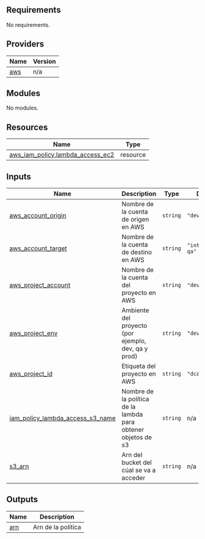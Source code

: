 <!-- BEGIN_TF_DOCS -->
## Requirements

No requirements.

## Providers

| Name | Version |
|------|---------|
| <a name="provider_aws"></a> [aws](#provider\_aws) | n/a |

## Modules

No modules.

## Resources

| Name | Type |
|------|------|
| [aws_iam_policy.lambda_access_ec2](https://registry.terraform.io/providers/hashicorp/aws/latest/docs/resources/iam_policy) | resource |

## Inputs

| Name | Description | Type | Default | Required |
|------|-------------|------|---------|:--------:|
| <a name="input_aws_account_origin"></a> [aws\_account\_origin](#input\_aws\_account\_origin) | Nombre de la cuenta de origen en AWS | `string` | `"devops"` | no |
| <a name="input_aws_account_target"></a> [aws\_account\_target](#input\_aws\_account\_target) | Nombre de la cuenta de destino en AWS | `string` | `"integration-qa"` | no |
| <a name="input_aws_project_account"></a> [aws\_project\_account](#input\_aws\_project\_account) | Nombre de la cuenta del proyecto en AWS | `string` | `"devops"` | no |
| <a name="input_aws_project_env"></a> [aws\_project\_env](#input\_aws\_project\_env) | Ambiente del proyecto (por ejemplo, dev, qa y prod) | `string` | `"develop"` | no |
| <a name="input_aws_project_id"></a> [aws\_project\_id](#input\_aws\_project\_id) | Etiqueta del proyecto en AWS | `string` | `"dca"` | no |
| <a name="input_iam_policy_lambda_access_s3_name"></a> [iam\_policy\_lambda\_access\_s3\_name](#input\_iam\_policy\_lambda\_access\_s3\_name) | Nombre de la política de la lambda para obtener objetos de s3 | `string` | n/a | yes |
| <a name="input_s3_arn"></a> [s3\_arn](#input\_s3\_arn) | Arn del bucket del cúal se va a acceder | `string` | n/a | yes |

## Outputs

| Name | Description |
|------|-------------|
| <a name="output_arn"></a> [arn](#output\_arn) | Arn de la política |
<!-- END_TF_DOCS -->